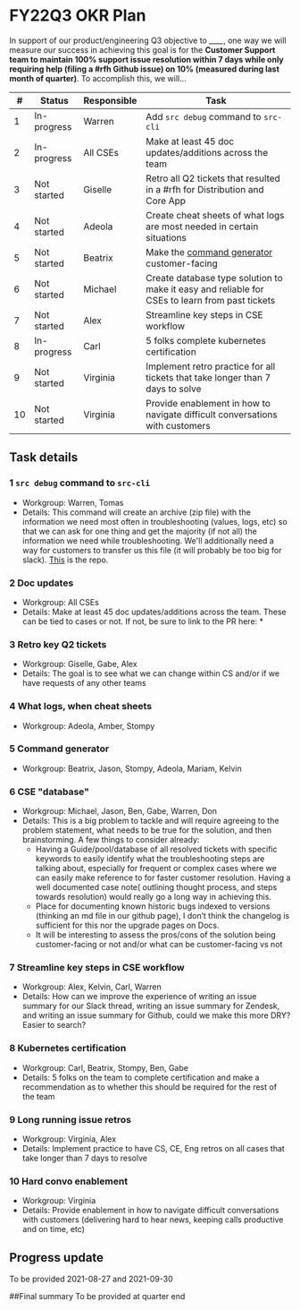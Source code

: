 # FY22Q3 OKR Plan

In support of our product/engineering Q3 objective to *____*, one way we will measure our success in achieving this goal is for the **Customer Support team to maintain 100% support issue resolution within 7 days while only requiring help (filing a #rfh Github issue) on 10% (measured during last month of quarter)**. To accomplish this, we will…

|#|Status|Responsible|Task|
|---|---|---|---|
|1|In-progress|Warren|Add `src debug` command to `src-cli`|
|2|In-progress|All CSEs|Make at least 45 doc updates/additions across the team|
|3|Not started|Giselle|Retro all Q2 tickets that resulted in a #rfh for Distribution and Core App|
|4|Not started|Adeola|Create cheat sheets of what logs are most needed in certain situations|
|5|Not started|Beatrix|Make the [command generator](https://sourcegraph.github.io/support-tools/command-generator/beta/) customer-facing|
|6|Not started|Michael|Create database type solution to make it easy and reliable for CSEs to learn from past tickets|
|7|Not started|Alex|Streamline key steps in CSE workflow|
|8|In-progress|Carl|5 folks complete kubernetes certification|
|9|Not started|Virginia|Implement retro practice for all tickets that take longer than 7 days to solve|
|10|Not started|Virginia|Provide enablement in how to navigate difficult conversations with customers|

## Task details
### 1 `src debug` command to `src-cli`
* Workgroup: Warren, Tomas
* Details: This command will create an archive (zip file) with the information we need most often in troubleshooting (values, logs, etc) so that we can ask for one thing and get the majority (if not all) the information we need while troubleshooting. We'll additionally need a way for customers to transfer us this file (it will probably be too big for slack). [This](https://github.com/sourcegraph/src-cli/blob/src-debugger/cmd/src/debug.go) is the repo.

### 2 Doc updates
* Workgroup: All CSEs
* Details: Make at least 45 doc updates/additions across the team. These can be tied to cases or not. If not, be sure to link to the PR here:
	* 

### 3 Retro key Q2 tickets
* Workgroup: Giselle, Gabe, Alex
* Details: The goal is to see what we can change within CS and/or if we have requests of any other teams

### 4 What logs, when cheat sheets
* Workgroup: Adeola, Amber, Stompy

### 5 Command generator
* Workgroup: Beatrix, Jason, Stompy, Adeola, Mariam, Kelvin

### 6 CSE "database"
* Workgroup: Michael, Jason, Ben, Gabe, Warren, Don
* Details: This is a big problem to tackle and will require agreeing to the problem statement, what needs to be true for the solution, and then brainstorming. A few things to consider already:
	* Having a Guide/pool/database of all resolved  tickets with specific keywords to easily identify what the troubleshooting steps are talking about, especially for frequent or complex cases where we can easily make reference to for faster customer resolution. Having a well documented case note( outlining thought process, and steps towards resolution) would really go a long way in achieving this.
	* Place for documenting known historic bugs indexed to versions (thinking an md file in our github page), I don’t think the changelog is sufficient for this nor the upgrade pages on Docs.
	* It will be interesting to assess the pros/cons of the solution being customer-facing or not and/or what can be customer-facing vs not

### 7 Streamline key steps in CSE workflow
* Workgroup: Alex, Kelvin, Carl, Warren
* Details: How can we improve the experience of writing an issue summary for our Slack thread, writing an issue summary for Zendesk, and writing an issue summary for Github, could we make this more DRY? Easier to search?

### 8 Kubernetes certification
* Workgroup: Carl, Beatrix, Stompy, Ben, Gabe
* Details: 5 folks on the team to complete certification and make a recommendation as to whether this should be required for the rest of the team

### 9 Long running issue retros
* Workgroup: Virginia, Alex
* Details: Implement practice to have CS, CE, Eng retros on all cases that take longer than 7 days to resolve

### 10 Hard convo enablement
* Workgroup: Virginia
* Details: Provide enablement in how to navigate difficult conversations with customers (delivering hard to hear news, keeping calls productive and on time, etc)


## Progress update
To be provided 2021-08-27 and 2021-09-30

##Final summary
To be provided at quarter end
